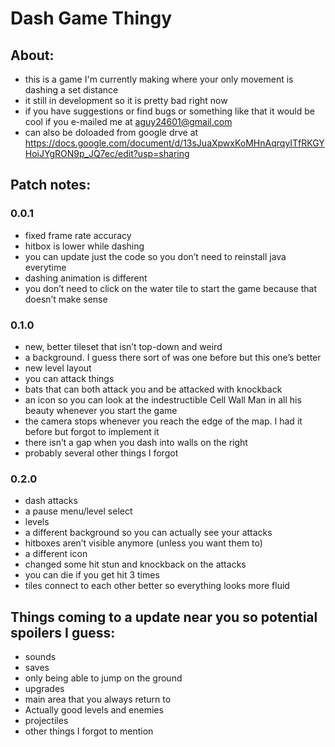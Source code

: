# Dash Game Thingy



## About:

- this is a game I'm currently making where your only movement is dashing a set distance 
- it still in development so it is pretty bad right now 
- if you have suggestions or find bugs or something like that it would be cool if you e-mailed me at aguy24601@gmail.com
- can also be doloaded from google drve at https://docs.google.com/document/d/13sJuaXpwxKoMHnAqrqyITfRKGYHoiJYgRON9p_JQ7ec/edit?usp=sharing


## Patch notes:

### 0.0.1
- fixed frame rate accuracy 
- hitbox is lower while dashing
- you can update just the code so you don’t need to reinstall java everytime
- dashing animation is different
- you don’t need to click on the water tile to start the game because that doesn’t make sense 

### 0.1.0
- new, better tileset that isn’t top-down and weird
- a background. I guess there sort of was one before but this one’s better
- new level layout
- you can attack things 
- bats that can both attack you and be attacked with knockback
- an icon so you can look at the indestructible Cell Wall Man in all his beauty whenever you start the game
- the camera stops whenever you reach the edge of the map. I had it before but forgot to implement it
- there isn’t a gap when you dash into walls on the right
- probably several other things I forgot


### 0.2.0
- dash attacks
- a pause menu/level select
- levels
- a different background so you can actually see your attacks
- hitboxes aren’t visible anymore (unless you want them to)
- a different icon
- changed some hit stun and knockback on the attacks
- you can die if you get hit 3 times
- tiles connect to each other better so everything looks more fluid


## Things coming to a update near you so potential spoilers I guess:
- sounds
- saves
- only being able to jump on the ground
- upgrades
- main area that you always return to
- Actually good levels and enemies
- projectiles
- other things I forgot to mention
